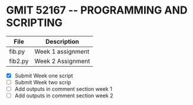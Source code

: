 # GMIT 52167 -- PROGRAMMING AND SCRIPTING


File|Description
----|-----------
fib.py|Week 1 assignment
fib2.py|Week 2 Assignment

- [x] Submit Week one script
- [ ] Submit Week two scrip
- [ ] Add outputs in comment section week 1
- [ ] Add outputs in comment section week 2
